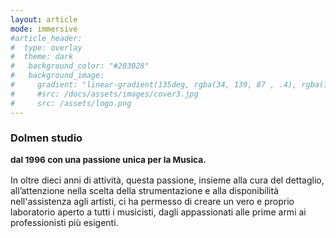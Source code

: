```yaml
---
layout: article
mode: immersive
#article_header:
#  type: overlay
#  theme: dark
#   background_color: "#203028"
#   background_image:
#     gradient: "linear-gradient(135deg, rgba(34, 139, 87 , .4), rgba(139, 34, 139, .4))"
#     #src: /docs/assets/images/cover3.jpg
#     src: /assets/logo.png
---
```


<div class="hero" style="#background-color: #5580ad;">
  <div class="hero__content">
    <h3>Dolmen studio
    <p><small>dal 1996 con una passione unica per la Musica.</small></p>
    </h3>
    <p>
    In oltre dieci anni di attività, questa passione, insieme alla cura del dettaglio, all’attenzione nella scelta della strumentazione e alla disponibilità nell'assistenza agli artisti, ci ha permesso di creare un vero e proprio laboratorio aperto a tutti i musicisti, dagli appassionati alle prime armi ai professionisti più esigenti.
    </p>
  </div>
</div>
